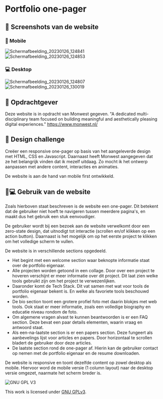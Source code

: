# Portfolio one-pager
<!-- Geef je project een titel en schrijf in één zin wat het is -->

## 📸 Screenshots van de website

### 📱 Mobile

![Schermafbeelding_20230126_124841](https://user-images.githubusercontent.com/112861614/214828288-f8fae980-b518-42bb-a221-5367629b48c0.png)
![Schermafbeelding_20230126_124853](https://user-images.githubusercontent.com/112861614/214828293-f09b2d91-cc23-407f-9c4e-a7a370a59a03.png)

### 💻 Desktop

![Schermafbeelding_20230126_124807](https://user-images.githubusercontent.com/112861614/214828306-4f63d134-b0aa-4a96-a984-d42bf6c84219.png)
![Schermafbeelding_20230126_130019](https://user-images.githubusercontent.com/112861614/214830277-41490192-98fa-4add-bdf6-4881cf3de6d6.png)

<!-- ## 📚inhoudsopgave
- [Opdrachtgever](https://github.com/tom-2810/the-startup-responsive-interactieve-website#opdrachtgever)
- [Design Challenge](https://github.com/tom-2810/the-startup-responsive-interactieve-website#design-challenge)
- [Gebruik van de website](https://github.com/tom-2810/the-startup-responsive-interactieve-website#gebruik-van-de-website)
- [Checklist](https://github.com/tom-2810/the-startup-responsive-interactieve-website#checklist)
- [Kenmerken](https://github.com/tom-2810/the-startup-responsive-interactieve-website#kenmerken) -->

## 💼 Opdrachtgever
Deze website is in opdracht van Monwest gegeven. 
"A dedicated multi-disciplinary team focused on building meaningful and aesthetically pleasing digital experiences."
https://www.monwest.nl/

## 🚀 Design challenge
Creëer een responsive one-pager op basis van het aangeleverde design met HTML, CSS en Javascript.
Daarnaast heeft Monwest aangegeven dat ze het belangrijk vinden dat ik mezelf uitdaag.
Zo mocht ik het ontwerp aanpassen met andere content, interacties en animaties.

De website is aan de hand van mobile first ontwikkeld.

## 📱💻 Gebruik van de website
Zoals hierboven staat beschreven is de website een one-pager. Dit betekent dat de gebruiker niet hoeft te navigeren tussen meerdere pagina's, en maakt dus het gebruik een stuk eenvoudiger.

De gebruiker wordt bij een bezoek aan de website verwelkomt door een zero-state design, dat uitnodigt tot interactie (scrollen en/of klikken op een action button). Daarnaast is het mogelijk om op het eerste project te klikken om het volledige scherm te vullen.

De website is in verschillende sections opgedeeld. 
- Het begint met een welcome section waar beknopte informatie staat over de portfolio eigenaar. 
- Alle projecten worden getoond in een collage. Door over een project te hoveren verschijnt er meer informatie over dit project. Dit laat zien welke tools gebruikt zijn om het project te verwezenlijken.
- Daaronder komt de Tech Stack. Dit vat samen met wat voor tools de portfolio eigenaar bekent is. En welke als favoriete tools beschouwd worden.
- De bio section toont een grotere profiel foto met daarin blokjes met web tools. Ook staat er meer informatie, zoals een volledige biography en educatie niveau rondom de foto.
- Om algemene vragen alvast te kunnen beantwoorden is er een FAQ section. Deze bevat een paar details elementen, waarin vraag en antwoord staat.
- Als een-na-laatste section is er een papers section. Deze fungeert als aanbevelings lijst voor articles en papers. Door horizontaal te scrollen bladert de gebruiker door deze articles.
- De laatste section rond de one-pager af. Hierin kan de gebruiker contact op nemen met de portfolio eigenaar en de resume downloaden.

De website is responsive en toont dezelfde content op zowel desktop als mobile.
Hiervoor word de mobile versie (1 column layout) naar de desktop versie omgezet, naarmate het scherm breder is.


<!-- ## Beschrijving -->
<!-- In de Beschrijving staat hoe je project er uit ziet, hoe het werkt en wat je er mee kan. -->
<!-- Voeg een mooie poster visual toe 📸 -->
<!-- Voeg een link toe naar Github Pages 🌐-->

<!-- ## Kenmerken -->
<!-- Bij Kenmerken staat welke technieken zijn gebruikt en hoe. Wat is de HTML structuur? Wat zijn de belangrijkste dingen in CSS? Wat is er met JS gedaan en hoe? -->


<!-- ## Licentie -->

![GNU GPL V3](https://www.gnu.org/graphics/gplv3-127x51.png)

This work is licensed under [GNU GPLv3](./LICENSE).
